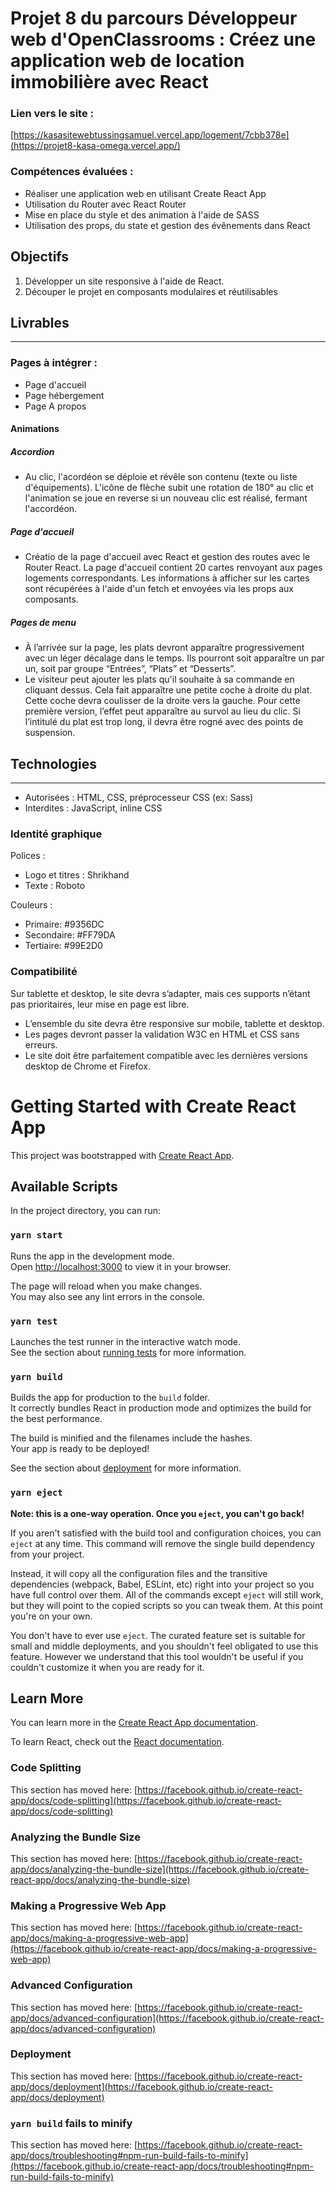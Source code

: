 # Projet 8 du parcours Développeur web d'OpenClassrooms : Créez une application web de location immobilière avec React

### Lien vers le site :
[https://kasasitewebtussingsamuel.vercel.app/logement/7cbb378e](https://projet8-kasa-omega.vercel.app/)

### Compétences évaluées :
* Réaliser une application web en utilisant Create React App
* Utilisation du Router avec React Router
* Mise en place du style et des animation à l'aide de SASS
* Utilisation des props, du state et gestion des évênements dans React

## Objectifs
1. Développer un site responsive à l'aide de React.
2. Découper le projet en composants modulaires et réutilisables

## Livrables
***
### Pages à intégrer : 
* Page d'accueil
* Page hébergement
* Page A propos

#### Animations

##### Accordion
* Au clic, l'acordéon se déploie et révêle son contenu (texte ou liste d'équipements). L'icône de flèche subit une rotation de 180° au clic et l'animation se joue en reverse si un nouveau clic est réalisé, fermant l'accordéon.

##### Page d'accueil
* Créatio de la page d'accueil avec React et gestion des routes avec le Router React. La page d'accueil contient 20 cartes renvoyant aux pages logements correspondants. Les informations à afficher sur les cartes sont récupérées à l'aide d'un fetch et envoyées via les props aux composants.





##### Pages de menu
* À l’arrivée sur la page, les plats devront apparaître progressivement avec un léger décalage dans le temps. Ils pourront soit apparaître un par un, soit par groupe “Entrées”, “Plats” et “Desserts”. 
* Le visiteur peut ajouter les plats qu'il souhaite à sa commande en cliquant dessus. Cela fait apparaître une petite coche à droite du plat. Cette coche devra coulisser de la droite vers la gauche. Pour cette première version, l’effet peut apparaître au survol au lieu du clic. Si l’intitulé du plat est trop long, il devra être rogné avec des points de suspension.


## Technologies
***
* Autorisées : HTML, CSS, préprocesseur CSS (ex: Sass)
* Interdites : JavaScript, inline CSS

### Identité graphique

Polices :
* Logo et titres : Shrikhand
* Texte : Roboto

Couleurs :
* Primaire: #9356DC
* Secondaire: #FF79DA
* Tertiaire: #99E2D0

### Compatibilité
Sur tablette et desktop, le site devra s’adapter, mais ces supports n’étant pas prioritaires, leur mise en page est libre.
* L’ensemble du site devra être responsive sur mobile, tablette et desktop.
* Les pages devront passer la validation W3C en HTML et CSS sans erreurs.
* Le site doit être parfaitement compatible avec les dernières versions desktop de
Chrome et Firefox.


# Getting Started with Create React App

This project was bootstrapped with [Create React App](https://github.com/facebook/create-react-app).

## Available Scripts

In the project directory, you can run:

### `yarn start`

Runs the app in the development mode.\
Open [http://localhost:3000](http://localhost:3000) to view it in your browser.

The page will reload when you make changes.\
You may also see any lint errors in the console.

### `yarn test`

Launches the test runner in the interactive watch mode.\
See the section about [running tests](https://facebook.github.io/create-react-app/docs/running-tests) for more information.

### `yarn build`

Builds the app for production to the `build` folder.\
It correctly bundles React in production mode and optimizes the build for the best performance.

The build is minified and the filenames include the hashes.\
Your app is ready to be deployed!

See the section about [deployment](https://facebook.github.io/create-react-app/docs/deployment) for more information.

### `yarn eject`

**Note: this is a one-way operation. Once you `eject`, you can't go back!**

If you aren't satisfied with the build tool and configuration choices, you can `eject` at any time. This command will remove the single build dependency from your project.

Instead, it will copy all the configuration files and the transitive dependencies (webpack, Babel, ESLint, etc) right into your project so you have full control over them. All of the commands except `eject` will still work, but they will point to the copied scripts so you can tweak them. At this point you're on your own.

You don't have to ever use `eject`. The curated feature set is suitable for small and middle deployments, and you shouldn't feel obligated to use this feature. However we understand that this tool wouldn't be useful if you couldn't customize it when you are ready for it.

## Learn More

You can learn more in the [Create React App documentation](https://facebook.github.io/create-react-app/docs/getting-started).

To learn React, check out the [React documentation](https://reactjs.org/).

### Code Splitting

This section has moved here: [https://facebook.github.io/create-react-app/docs/code-splitting](https://facebook.github.io/create-react-app/docs/code-splitting)

### Analyzing the Bundle Size

This section has moved here: [https://facebook.github.io/create-react-app/docs/analyzing-the-bundle-size](https://facebook.github.io/create-react-app/docs/analyzing-the-bundle-size)

### Making a Progressive Web App

This section has moved here: [https://facebook.github.io/create-react-app/docs/making-a-progressive-web-app](https://facebook.github.io/create-react-app/docs/making-a-progressive-web-app)

### Advanced Configuration

This section has moved here: [https://facebook.github.io/create-react-app/docs/advanced-configuration](https://facebook.github.io/create-react-app/docs/advanced-configuration)

### Deployment

This section has moved here: [https://facebook.github.io/create-react-app/docs/deployment](https://facebook.github.io/create-react-app/docs/deployment)

### `yarn build` fails to minify

This section has moved here: [https://facebook.github.io/create-react-app/docs/troubleshooting#npm-run-build-fails-to-minify](https://facebook.github.io/create-react-app/docs/troubleshooting#npm-run-build-fails-to-minify)
